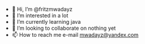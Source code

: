 - 👋 Hi, I’m @fritzmwadayz
- 👀 I’m interested in a lot
- 🌱 I’m currently learning java
- 💞️ I’m looking to collaborate on nothing yet
- 📫 How to reach me e-mail mwadayz@yandex.com

<!---
fritzmwadayz/fritzmwadayz is a ✨ special ✨ repository because its `README.md` (this file) appears on your GitHub profile.
You can click the Preview link to take a look at your changes.
--->
